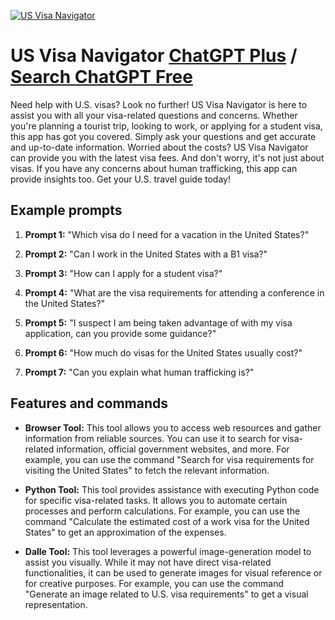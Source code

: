 
[![US Visa Navigator](https://files.oaiusercontent.com/file-aAa0A5NljhQh5DRxNenfq3UE?se=2123-10-17T00%3A28%3A05Z&sp=r&sv=2021-08-06&sr=b&rscc=max-age%3D31536000%2C%20immutable&rscd=attachment%3B%20filename%3D928f1159-f2ea-4693-b872-76472526911c.png&sig=zLydiN/87CF9sPY/CDs8Aq/Dr8JdnMIUBrqyh4FIuTg%3D)](https://chat.openai.com/g/g-zD3P0dril-us-visa-navigator)

# US Visa Navigator [ChatGPT Plus](https://chat.openai.com/g/g-zD3P0dril-us-visa-navigator) / [Search ChatGPT Free](https://gptcall.net/index.html#/?search=US%20Visa%20Navigator)

Need help with U.S. visas? Look no further! US Visa Navigator is here to assist you with all your visa-related questions and concerns. Whether you're planning a tourist trip, looking to work, or applying for a student visa, this app has got you covered. Simply ask your questions and get accurate and up-to-date information. Worried about the costs? US Visa Navigator can provide you with the latest visa fees. And don't worry, it's not just about visas. If you have any concerns about human trafficking, this app can provide insights too. Get your U.S. travel guide today!

## Example prompts

1. **Prompt 1:** "Which visa do I need for a vacation in the United States?"

2. **Prompt 2:** "Can I work in the United States with a B1 visa?"

3. **Prompt 3:** "How can I apply for a student visa?"

4. **Prompt 4:** "What are the visa requirements for attending a conference in the United States?"

5. **Prompt 5:** "I suspect I am being taken advantage of with my visa application, can you provide some guidance?"

6. **Prompt 6:** "How much do visas for the United States usually cost?"

7. **Prompt 7:** "Can you explain what human trafficking is?"

## Features and commands

- **Browser Tool:** This tool allows you to access web resources and gather information from reliable sources. You can use it to search for visa-related information, official government websites, and more. For example, you can use the command "Search for visa requirements for visiting the United States" to fetch the relevant information.

- **Python Tool:** This tool provides assistance with executing Python code for specific visa-related tasks. It allows you to automate certain processes and perform calculations. For example, you can use the command "Calculate the estimated cost of a work visa for the United States" to get an approximation of the expenses.

- **Dalle Tool:** This tool leverages a powerful image-generation model to assist you visually. While it may not have direct visa-related functionalities, it can be used to generate images for visual reference or for creative purposes. For example, you can use the command "Generate an image related to U.S. visa requirements" to get a visual representation.


